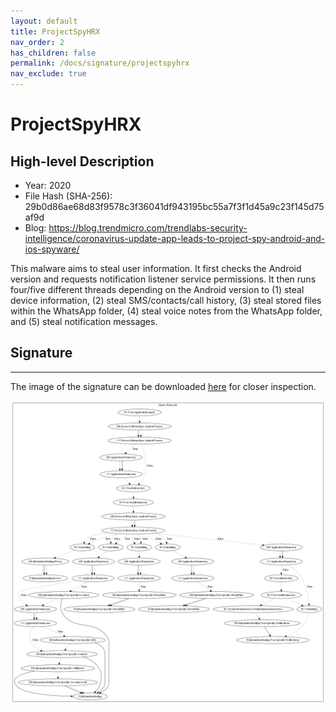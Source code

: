 ```yaml
---
layout: default
title: ProjectSpyHRX
nav_order: 2
has_children: false
permalink: /docs/signature/projectspyhrx
nav_exclude: true
---
```


# ProjectSpyHRX

## High-level Description

* Year: 2020
* File Hash (SHA-256): 29b0d86ae68d83f9578c3f36041df943195bc55a7f3f1d45a9c23f145d75af9d
* Blog: https://blog.trendmicro.com/trendlabs-security-intelligence/coronavirus-update-app-leads-to-project-spy-android-and-ios-spyware/

This malware aims to steal user information. It first checks the Android version and requests notification listener service permissions. It then runs four/five different threads depending on the Android version to (1) steal device information, (2) steal SMS/contacts/call history, (3) steal stored files within the WhatsApp folder, (4) steal voice notes from the WhatsApp folder, and (5) steal notification messages.

## Signature
---

The image of the signature can be downloaded [here](../../img/signatures/ProjectSpyHRX.png) for closer inspection.

![](../../img/signatures/ProjectSpyHRX.png)
